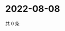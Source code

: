 # 2022-08-08

共 0 条

<!-- BEGIN WEIBO -->
<!-- 最后更新时间 Mon Aug 08 2022 05:00:44 GMT+0800 (China Standard Time) -->

<!-- END WEIBO -->
